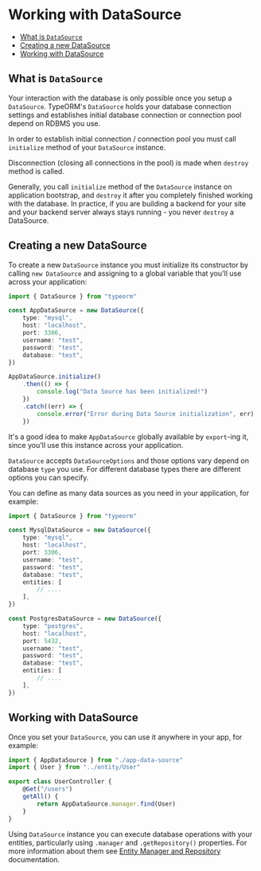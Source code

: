 # Working with DataSource

-   [What is `DataSource`](#what-is-datasource)
-   [Creating a new DataSource](#creating-a-new-datasource)
-   [Working with DataSource](#working-with-datasource)

## What is `DataSource`

Your interaction with the database is only possible once you setup a `DataSource`.
TypeORM's `DataSource` holds your database connection settings and
establishes initial database connection or connection pool depend on RDBMS you use.

In order to establish initial connection / connection pool you must call `initialize` method of your `DataSource` instance.

Disconnection (closing all connections in the pool) is made when `destroy` method is called.

Generally, you call `initialize` method of the `DataSource` instance on application bootstrap,
and `destroy` it after you completely finished working with the database.
In practice, if you are building a backend for your site and your backend server always stays running -
you never `destroy` a DataSource.

## Creating a new DataSource

To create a new `DataSource` instance you must initialize its constructor by calling `new DataSource`
and assigning to a global variable that you'll use across your application:

```typescript
import { DataSource } from "typeorm"

const AppDataSource = new DataSource({
    type: "mysql",
    host: "localhost",
    port: 3306,
    username: "test",
    password: "test",
    database: "test",
})

AppDataSource.initialize()
    .then(() => {
        console.log("Data Source has been initialized!")
    })
    .catch((err) => {
        console.error("Error during Data Source initialization", err)
    })
```

It's a good idea to make `AppDataSource` globally available by `export`-ing it, since you'll
use this instance across your application.

`DataSource` accepts `DataSourceOptions` and those options vary depend on database `type` you use.
For different database types there are different options you can specify.

You can define as many data sources as you need in your application, for example:

```typescript
import { DataSource } from "typeorm"

const MysqlDataSource = new DataSource({
    type: "mysql",
    host: "localhost",
    port: 3306,
    username: "test",
    password: "test",
    database: "test",
    entities: [
        // ....
    ],
})

const PostgresDataSource = new DataSource({
    type: "postgres",
    host: "localhost",
    port: 5432,
    username: "test",
    password: "test",
    database: "test",
    entities: [
        // ....
    ],
})
```

## Working with DataSource

Once you set your `DataSource`, you can use it anywhere in your app, for example:

```typescript
import { AppDataSource } from "./app-data-source"
import { User } from "../entity/User"

export class UserController {
    @Get("/users")
    getAll() {
        return AppDataSource.manager.find(User)
    }
}
```

Using `DataSource` instance you can execute database operations with your entities,
particularly using `.manager` and `.getRepository()` properties.
For more information about them see [Entity Manager and Repository](working-with-entity-manager.md) documentation.
